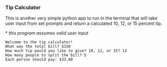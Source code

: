 ### Tip Calculator

This is another very simple python app to run in the terminal that will take user input from set prompts and return a calculated 10, 12, or 15 percent tip.

\* _this program assumes valid user input_

```
Welcome to the tip calculator!
What was the total bill? $150
How much tip would you like to give? 10, 12, or 15? 12
How many people to split the bill? 5
Each person should pay: $33.60
```

